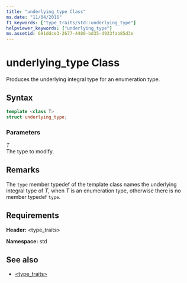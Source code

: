 ```yaml
---
title: "underlying_type Class"
ms.date: "11/04/2016"
f1_keywords: ["type_traits/std::underlying_type"]
helpviewer_keywords: ["underlying_type"]
ms.assetid: 691ddce3-2677-4480-bd35-d933fab85d3e
---
```

# underlying_type Class

Produces the underlying integral type for an enumeration type.

## Syntax

```cpp
template <class T>
struct underlying_type;
```

### Parameters

*T*<br/>
The type to modify.

## Remarks

The `type` member typedef of the template class names the underlying integral type of *T*, when *T* is an enumeration type, otherwise there is no member typedef `type`.

## Requirements

**Header:** \<type_traits>

**Namespace:** std

## See also

- [<type_traits>](../standard-library/type-traits.md)

